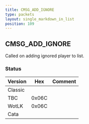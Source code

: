 ```yaml
---
title: CMSG_ADD_IGNORE
type: packets
layout: single_markdown_in_list
position: 109
---
```


## CMSG_ADD_IGNORE

Called on adding ignored player to list.

### Status

Version | Hex | Comment
---------- | ---------- | ---------- 
Classic |  |  
TBC | 0x06C |  
WotLK | 0x06C |  
Cata |  |  
